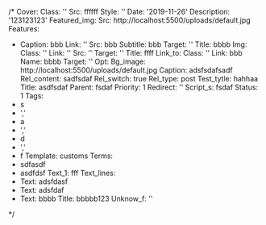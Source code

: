 /*
Cover:
  Class: ''
  Src: ffffff
  Style: ''
Date: '2019-11-26'
Description: '123123123'
Featured_img:
  Src: http://localhost:5500/uploads/default.jpg
Features:
- Caption: bbb
  Link: ''
  Src: bbb
  Subtitle: bbb
  Target: ''
  Title: bbbb
Img:
  Class: ''
  Link: ''
  Src: ''
  Target: ''
  Title: ffff
Link_to:
  Class: ''
  Link: bbb
  Name: bbbb
  Target: ''
Opt:
  Bg_image: http://localhost:5500/uploads/default.jpg
  Caption: adsfsdafsadf
  Rel_content: sadfsdaf
  Rel_switch: true
  Rel_type: post
  Test_tytle: hahhaa
  Title: asdfsdaf
Parent: fsdaf
Priority: 1
Redirect: ''
Script_s: fsdaf
Status: 1
Tags:
- s
- ','
- a
- ','
- d
- ','
- f
Template: customs
Terms:
- sdfasdf
- asdfdsf
Text_1: fff
Text_lines:
- Text: adsfdasf
- Text: adsfdaf
- Text: bbbb
Title: bbbbb123
Unknow_f: ''

*/
<p><br></p>